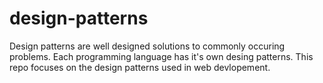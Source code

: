 # design-patterns

Design patterns are well designed solutions to commonly occuring problems.
Each programming language has it's own desing patterns.
This repo focuses on the design patterns used in web devlopement.
